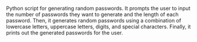Python script for generating random passwords. It prompts the user to input the number of passwords they want to generate and the length of each password. Then, it generates random passwords using a combination of lowercase letters, uppercase letters, digits, and special characters. Finally, it prints out the generated passwords for the user.






